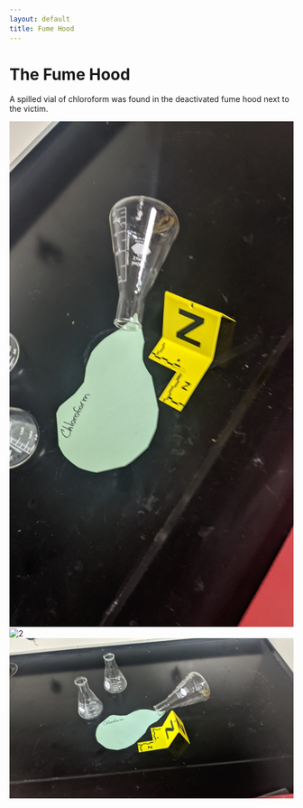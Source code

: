 ```yaml
---
layout: default
title: Fume Hood
---
```


# The Fume Hood

A spilled vial of chloroform was found in the deactivated fume hood next to the victim.

![1](/assets/photos/glasswear_1.png)
![2](/assets/photos/glasswear_2.png)
![3](/assets/photos/glasswear_3.png)